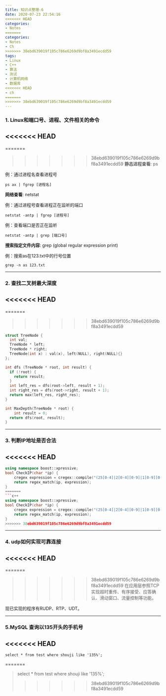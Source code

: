 ```yaml
---
title: 知识点整理-6
date: 2020-07-23 22:54:16
<<<<<<< HEAD
categories: 
- Notes
=======
categories:
- Notes
- Ch
>>>>>>> 38ebd639019f105c786e6269d9bf8a3491ecdd59
tags:
- Linux
- C++
- 算法
- 测试
- 计算机网络
- 数据库
<<<<<<< HEAD
- ch
=======
>>>>>>> 38ebd639019f105c786e6269d9bf8a3491ecdd59
---
```


### 1. Linux和端口号、进程、文件相关的命令

<<<<<<< HEAD
---

=======
>>>>>>> 38ebd639019f105c786e6269d9bf8a3491ecdd59
**静态进程查看**: ps

例：通过进程名查看进程号

```shell
ps ax | fgrep [进程名]
```

**网络查看**: netstat

<!--more-->

例：通过进程号查看进程正在监听的端口

```shell
netstat -antp | fgrep [进程号]
```

例：查看端口是否正在监听

```shell
netstat -antp | grep [端口号]
```

**搜索指定文件内容**: grep (global regular expression print)

例：搜索as在123.txt中的行号位置

```shell
grep -n as 123.txt
```

---

### 2. 查找二叉树最大深度

<<<<<<< HEAD
---

=======
>>>>>>> 38ebd639019f105c786e6269d9bf8a3491ecdd59
```c++
struct TreeNode {
  int val;
  TreeNode * left;
  TreeNode * right;
  TreeNode(int x) : val(x), left(NULL), right(NULL){}
};

int dfs (TreeNode * root, int result) {
  if (!root) {
    return result;
  }
  int left_res = dfs(root->left, result + 1);
  int right_res = dfs(root->right, result + 1);
  return max(left_res, right_res);
}

int MaxDepth(TreeNode * root) {
	int result = 0;
  return dfs(root, result);
}
```

---

### 3. 判断IP地址是否合法

<<<<<<< HEAD
---

```c++
using namespace boost::xpressive;  
bool CheckIP(char *ip) {  
	cregex expression = cregex::compile("(25[0-4]|2[0-4][0-9]|1[0-9][0-9]|[1-9][0-9]|[1-9])[.](25[0-5]|2[0-4][0-9]|1[0-9][0-9]|[1-9][0-9]|[0-9])[.](25[0-5]|2[0-4][0-9]|1[0-9][0-9]|[1-9][0-9]|[0-9])[.](25[0-4]|2[0-4][0-9]|1[0-9][0-9]|[1-9][0-9]|[1-9])");   
	return regex_match(ip, expression);  
}  
=======
```c++
using namespace boost::xpressive;
bool CheckIP(char *ip) {
	cregex expression = cregex::compile("(25[0-4]|2[0-4][0-9]|1[0-9][0-9]|[1-9][0-9]|[1-9])[.](25[0-5]|2[0-4][0-9]|1[0-9][0-9]|[1-9][0-9]|[0-9])[.](25[0-5]|2[0-4][0-9]|1[0-9][0-9]|[1-9][0-9]|[0-9])[.](25[0-4]|2[0-4][0-9]|1[0-9][0-9]|[1-9][0-9]|[1-9])");
	return regex_match(ip, expression);
}
>>>>>>> 38ebd639019f105c786e6269d9bf8a3491ecdd59

```

---

### 4. udp如何实现可靠连接

<<<<<<< HEAD
---

=======
>>>>>>> 38ebd639019f105c786e6269d9bf8a3491ecdd59
在应用层参照TCP实现超时重传、有序接受、应答确认、滑动窗口、流量控制等功能。

现已实现的程序有RUDP、RTP、UDT。

---

### 5.MySQL 查询以135开头的手机号

<<<<<<< HEAD
---

```mysql
select * from test where shouji like '135%';
```



=======
> select * from test where shouji like '135%';
>>>>>>> 38ebd639019f105c786e6269d9bf8a3491ecdd59
